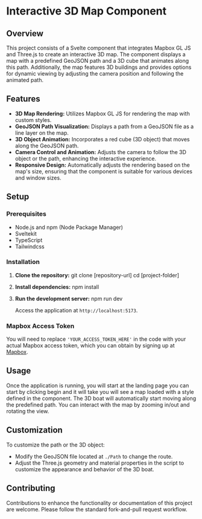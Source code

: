 # Interactive 3D Map Component

## Overview

This project consists of a Svelte component that integrates Mapbox GL JS and Three.js to create an interactive 3D map. The component displays a map with a predefined GeoJSON path and a 3D cube that animates along this path. Additionally, the map features 3D buildings and provides options for dynamic viewing by adjusting the camera position and following the animated path.

## Features

- **3D Map Rendering:** Utilizes Mapbox GL JS for rendering the map with custom styles.
- **GeoJSON Path Visualization:** Displays a path from a GeoJSON file as a line layer on the map.
- **3D Object Animation:** Incorporates a red cube (3D object) that moves along the GeoJSON path.
- **Camera Control and Animation:** Adjusts the camera to follow the 3D object or the path, enhancing the interactive experience.
- **Responsive Design:** Automatically adjusts the rendering based on the map's size, ensuring that the component is suitable for various devices and window sizes.

## Setup

### Prerequisites

- Node.js and npm (Node Package Manager)
- Sveltekit
- TypeScript
- Tailwindcss

### Installation

1. **Clone the repository:**
   git clone [repository-url]
   cd [project-folder]
   

2. **Install dependencies:**
   npm install

3. **Run the development server:**
   npm run dev

   Access the application at `http://localhost:5173`.

### Mapbox Access Token

You will need to replace `'YOUR_ACCESS_TOKEN_HERE'` in the code with your actual Mapbox access token, which you can obtain by signing up at [Mapbox](https://mapbox.com/).

## Usage

Once the application is running, you will start at the landing page you can start by clicking begin and it will take you will see a map loaded with a style defined in the component. The 3D boat will automatically start moving along the predefined path. You can interact with the map by zooming in/out and rotating the view.

## Customization

To customize the path or the 3D object:
- Modify the GeoJSON file located at `./Path` to change the route.
- Adjust the Three.js geometry and material properties in the script to customize the appearance and behavior of the 3D boat.

## Contributing

Contributions to enhance the functionality or documentation of this project are welcome. Please follow the standard fork-and-pull request workflow.


